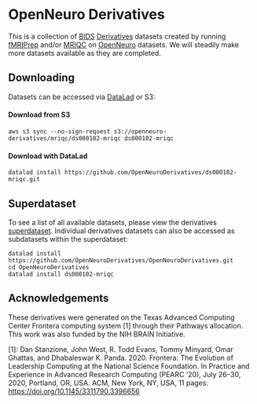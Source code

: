
# OpenNeuro Derivatives
This is a collection of [BIDS](https://bids.neuroimaging.io/) 
[Derivatives](https://bids-specification.readthedocs.io/en/stable/05-derivatives/01-introduction.html) datasets created by running 
[fMRIPrep](https://fmriprep.org/en/stable/) and/or [MRIQC](https://mriqc.readthedocs.io/en/latest/) 
on [OpenNeuro](https://openneuro.org/) datasets. We will steadily make more datasets available as they are completed.

## Downloading
Datasets can be accessed via [DataLad](https://www.datalad.org/) or S3:

#### Download from S3
```aws s3 sync --no-sign-request s3://openneuro-derivatives/mriqc/ds000102-mriqc ds000102-mriqc```

#### Download with DataLad
```datalad install https://github.com/OpenNeuroDerivatives/ds000102-mriqc.git```

## Superdataset
To see a list of all available datasets, please view the derivatives [superdataset](https://github.com/OpenNeuroDerivatives/OpenNeuroDerivatives).
Individual derivatives datasets can also be accessed as subdatasets within the superdataset:
```
datalad install https://github.com/OpenNeuroDerivatives/OpenNeuroDerivatives.git
cd OpenNeuroDerivatives
datalad install ds000102-mriqc
```

## Acknowledgements
These derivatives were generated on the Texas Advanced Computing Center Frontera computing system [1] through their Pathways allocation. 
This work was also funded by the NIH BRAIN Initiative.

[1]: Dan Stanzione, John West, R. Todd Evans, Tommy Minyard, Omar Ghattas, and Dhabaleswar K. Panda. 2020. Frontera: The Evolution of Leadership Computing at the National Science Foundation. In Practice and Experience in Advanced Research Computing (PEARC ’20), July 26–30, 2020, Portland, OR, USA. ACM, New York, NY, USA, 11 pages. https://doi.org/10.1145/3311790.3396656
